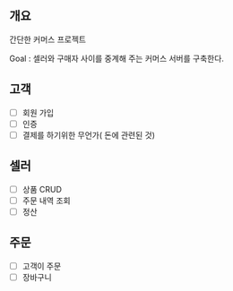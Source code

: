 ## 개요
간단한 커머스 프로젝트

Goal : 셀러와 구매자 사이를 중계해 주는 커머스 서버를 구축한다.

## 고객
 - [ ] 회원 가입
 - [ ] 인증
 - [ ] 결제를 하기위한 무언가( 돈에 관련된 것)
## 셀러
- [ ] 상품 CRUD
- [ ] 주문 내역 조회
- [ ] 정산
## 주문
- [ ] 고객이 주문
- [ ] 장바구니
